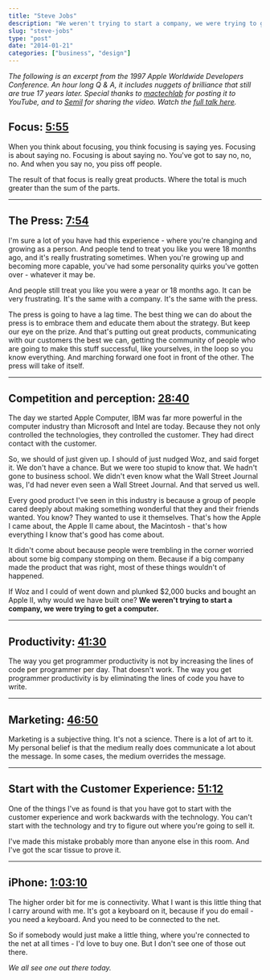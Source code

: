 ```yaml
---
title: "Steve Jobs"
description: "We weren't trying to start a company, we were trying to get a computer. "
slug: "steve-jobs"  
type: "post"
date: "2014-01-21"
categories: ["business", "design"]
---
```


*The following is an excerpt from the 1997 Apple Worldwide Developers Conference. An hour long Q & A, it includes nuggets of brilliance that still are true 17 years later. Special thanks to [mactechlab](https://www.youtube.com/user/mactechlab) for posting it to YouTube, and to [Semil](https://twitter.com/semil/status/386650847268331520) for sharing the video. Watch the [full talk here](http://youtu.be/3LEXae1j6EY).* 

## Focus: [5:55](http://youtu.be/3LEXae1j6EY?t=5m55s)

When you think about focusing, you think focusing is saying yes. Focusing is about saying no. Focusing is about saying no. You've got to say no, no, no. And when you say no, you piss off people. 

The result of that focus is really great products. Where the total is much greater than the sum of the parts. 

* * * 

## The Press: [7:54](http://youtu.be/3LEXae1j6EY?t=7m54s)

I'm sure a lot of you have had this experience - where you're changing and growing as a person. And people tend to treat you like you were 18 months ago, and it's really frustrating sometimes. When you're growing up and becoming more capable, you've had some personality quirks you've gotten over - whatever it may be. 

And people still treat you like you were a year or 18 months ago. It can be very frustrating. It's the same with a company. It's the same with the press. 

The press is going to have a lag time. The best thing we can do about the press is to embrace them and educate them about the strategy. But keep our eye on the prize. And that's putting out great products, communicating with our customers the best we can, getting the community of people who are going to make this stuff successful, like yourselves, in the loop so you know everything. And marching forward one foot in front of the other. The press will take of itself. 

* * * 

## Competition and perception: [28:40](http://youtu.be/3LEXae1j6EY?t=28m43s)

The day we started Apple Computer, IBM was far more powerful in the computer industry than Microsoft and Intel are today. Because they not only controlled the technologies, they controlled the customer. They had direct contact with the customer. 

So, we should of just given up. I should of just nudged Woz, and said forget it. We don't have a chance. But we were too stupid to know that. We hadn't gone to business school. We didn't even know what the Wall Street Journal was, I'd had never even seen a Wall Street Journal. And that served us well. 

Every good product I've seen in this industry is because a group of people cared deeply about making something wonderful that they and their friends wanted. You know? They wanted to use it themselves. That's how the Apple I came about, the Apple II came about, the Macintosh - that's how everything I know that's good has come about. 

It didn't come about because people were trembling in the corner worried about some big company stomping on them. Because if a big company made the product that was right, most of these things wouldn't of happened. 

If Woz and I could of went down and plunked $2,000 bucks and bought an Apple II, why would we have built one? **We weren't trying to start a company, we were trying to get a computer.** 

* * * 

## Productivity: [41:30](http://youtu.be/3LEXae1j6EY?t=41m30s) 

The way you get programmer productivity is not by increasing the lines of code per programmer per day. That doesn't work. The way you get programmer productivity is by eliminating the lines of code you have to write. 

* * *  

## Marketing: [46:50](http://youtu.be/3LEXae1j6EY?t=46m50s)

Marketing is a subjective thing. It's not a science. There is a lot of art to it. My personal belief is that the medium really does communicate a lot about the message. In some cases, the medium overrides the message. 

* * * 

## Start with the Customer Experience: [51:12](http://youtu.be/3LEXae1j6EY?t=51m12s) 

One of the things I've as found is that you have got to start with the customer experience and work backwards with the technology. You can't start with the technology and try to figure out where you're going to sell it. 

I've made this mistake probably more than anyone else in this room. And I've got the scar tissue to prove it. 

* * * 

## iPhone: [1:03:10](http://youtu.be/3LEXae1j6EY?t=1h3m10s) 

The higher order bit for me is connectivity. What I want is this little thing that I carry around with me. It's got a keyboard on it, because if you do email - you need a keyboard. And you need to be connected to the net. 

So if somebody would just make a little thing, where you're connected to the net at all times - I'd love to buy one. But I don't see one of those out there. 

*We all see one out there today.* 








